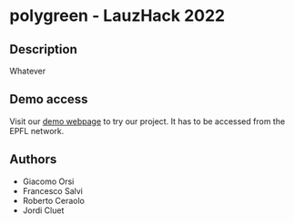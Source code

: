 # polygreen - LauzHack 2022

## Description
Whatever

## Demo access
Visit our [demo webpage](http://10.90.38.15:5001/) to try our project.
It has to be accessed from the EPFL network.

## Authors
* Giacomo Orsi
* Francesco Salvi
* Roberto Ceraolo
* Jordi Cluet
